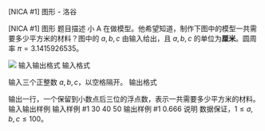 



[NICA #1] 图形 - 洛谷














[NICA #1] 图形
题目描述
小 A 在做模型。他希望知道，制作下图中的模型一共需要多少平方米的材料？图中的 $a,b,c$ 由输入给出，且 $a,b,c$ 的单位为**厘米**。圆周率 $\pi=3.1415926535$。

![](https://cdn.luogu.com.cn/upload/image_hosting/qis1zjmj.png)
输入输出格式
输入格式

输入三个正整数 $a,b,c$，以空格隔开。
输出格式

输出一行，一个保留到小数点后三位的浮点数，表示一共需要多少平方米的材料。
输入输出样例
输入样例 #1
30 40 50
输出样例 #1
0.666
说明
数据保证，$1 \leq a,b,c \leq 100$。






